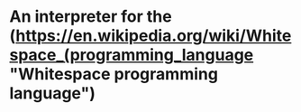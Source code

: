 # An interpreter for the (https://en.wikipedia.org/wiki/Whitespace_(programming_language "Whitespace programming language") 
